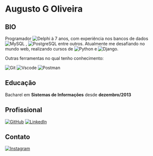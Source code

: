 # Augusto G Oliveira

## BIO
  Programador ![Delphi](https://img.shields.io/badge/Delphi-CC342D?style=for-the-badge&logo=delphi&logoColor=white) à 7 anos, com experiência nos bancos de dados  ![MySQL](https://img.shields.io/badge/MySQL-00000F?style=for-the-badge&logo=mysql&logoColor=white)
   , ![PostgreSQL](https://img.shields.io/badge/PostgreSQL-000?style=for-the-badge&logo=postgresql)
 entre outros.
Atualmente me desafiando no mundo web, realizando cursos de ![Python](https://img.shields.io/badge/python-3670A0?style=for-the-badge&logo=python&logoColor=ffdd54)
   e ![Django](https://img.shields.io/badge/django-%23092E20.svg?style=for-the-badge&logo=django&logoColor=white).

 Outras ferramentas no qual tenho conhecimento:
 
 ![Git](https://img.shields.io/badge/GIT-E44C30?style=for-the-badge&logo=git&logoColor=white)
  ![Vscode](https://img.shields.io/badge/Vscode-007ACC?style=for-the-badge&logo=visual-studio-code&logoColor=white)
  ![Postman](https://img.shields.io/badge/Postman-FF6C37.svg?style=for-the-badge&logo=Postman&logoColor=white)

## Educação
Bacharel em **Sistemas de Informações** desde **dezembro/2013**

## Profissional
[![GitHub](https://img.shields.io/badge/GitHub-100000?style=for-the-badge&logo=github&logoColor=white)](https://github.com/AugustoGOliveira)
[![LinkedIn](https://img.shields.io/badge/LinkedIn-0077B5?style=for-the-badge&logo=linkedin&logoColor=white)](https://www.linkedin.com/in/augusto-gomes-de-oliveira-83247050/)

## Contato
[![Instagram](https://img.shields.io/badge/-Instagram-%23E4405F?style=for-the-badge&logo=instagram&logoColor=white)](https://www.instagram.com/augustogoliveira92/)
